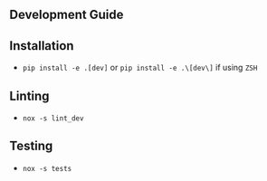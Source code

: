 ## Development Guide
## Installation
- `pip install -e .[dev]` or `pip install -e .\[dev\]`  if using `ZSH`

## Linting
- `nox -s lint_dev`

## Testing
- `nox -s tests`
